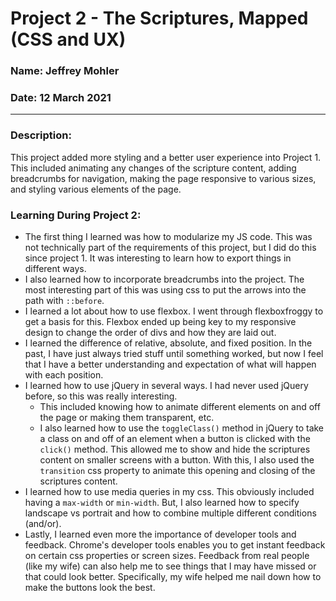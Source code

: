 # Project 2 - The Scriptures, Mapped (CSS and UX)
### Name: Jeffrey Mohler
### Date: 12 March 2021
---
### Description:
This project added more styling and a better user experience into Project 1. This included animating any changes of the scripture content, adding breadcrumbs for navigation, making the page responsive to various sizes, and styling various elements of the page.
### Learning During Project 2:
- The first thing I learned was how to modularize my JS code. This was not technically part of the requirements of this project, but I did do this since project 1. It was interesting to learn how to export things in different ways.
- I also learned how to incorporate breadcrumbs into the project.  The most interesting part of this was using css to put the arrows into the path with `::before`.
- I learned a lot about how to use flexbox. I went through flexboxfroggy to get a basis for this. Flexbox ended up being key to my responsive design to change the order of divs and how they are laid out.
- I learned the difference of relative, absolute, and fixed position. In the past, I have just always tried stuff until something worked, but now I feel that I have a better understanding and expectation of what will happen with each position.
- I learned how to use jQuery in several ways. I had never used jQuery before, so this was really interesting.
    - This included knowing how to animate different elements on and off the page or making them transparent, etc.
    - I also learned how to use the `toggleClass()` method in jQuery to take a class on and off of an element when a button is clicked with the `click()` method. This allowed me to show and hide the scriptures content on smaller screens with a button. With this, I also used the `transition` css property to animate this opening and closing of the scriptures content.
- I learned how to use media queries in my css. This obviously included having a `max-width` or `min-width`.  But, I also learned how to specify landscape vs portrait and how to combine multiple different conditions (and/or).
- Lastly, I learned even more the importance of developer tools and feedback.  Chrome's developer tools enables you to get instant feedback on certain css properties or screen sizes.  Feedback from real people (like my wife) can also help me to see things that I may have missed or that could look better. Specifically, my wife helped me nail down how to make the buttons look the best.